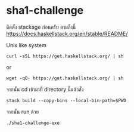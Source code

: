 # sha1-challenge

ติดตั้ง stackage ก่อนครับ ตามลิ้งนี้ https://docs.haskellstack.org/en/stable/README/

Unix like system

```
curl -sSL https://get.haskellstack.org/ | sh
```

or

```
wget -qO- https://get.haskellstack.org/ | sh
```

จากนั้น cd เข้ามาที่ directory นี้แล้วสั่ง

```
stack build --copy-bins --local-bin-path=$PWD
```

จากนั้น run ด้วย 

```
./sha1-challenge-exe
```
